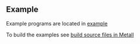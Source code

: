 ## Example

Example programs are located in [example](https://github.com/LLNL/metall/tree/master/example)

To build the examples see [build source files in Metall](../advanced_build/example_test_bench.md)